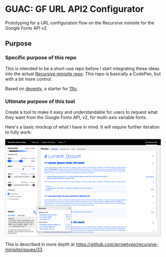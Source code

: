 # GUAC: GF URL API2 Configurator

Prototyping for a URL configuration flow on the Recursive minisite for the Google Fonts API v2.

## Purpose

### Specific purpose of this repo

This is intended to be a short-use repo before I start integrating these ideas into the actual [Recursive minisite repo](https://github.com/arrowtype/recursive-minisite). This repo is basically a CodePen, but with a bit more control.

Based on [deventy](https://github.com/ianrose/deventy), a starter for [11ty](https://www.11ty.io/).

### Ultimate purpose of this tool

Create a tool to make it easy and understandable for users to request what they want from the Google Fonts API, v2, for multi-axis variable fonts.

Here's a basic mockup of what I have in mind. It will require further iteration to fully work:

![Mockup of overall vision](readme-mockup.png)

This is described in more depth at https://github.com/arrowtype/recursive-minisite/issues/33.

